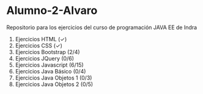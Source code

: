 # Alumno-2-Alvaro

Repositorio para los ejercicios del curso de programación JAVA EE de Indra

1. Ejercicios HTML (✓)
2. Ejercicios CSS (✓)
3. Ejercicios Bootstrap (2/4)
4. Ejercicios JQuery (0/6)
5. Ejercicios Javascript (6/15)
6. Ejercicios Java Básico (0/4)
7. Ejercicios Java Objetos 1 (0/3)
8. Ejercicios Java Objetos 2 (0/5)

